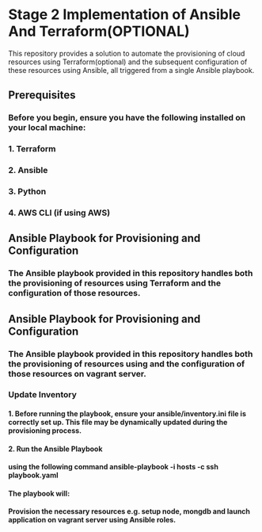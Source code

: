 # Stage 2 Implementation of Ansible And Terraform(OPTIONAL)
This repository provides a solution to automate the provisioning of cloud resources using Terraform(optional) and the subsequent configuration of these resources using Ansible, all triggered from a single Ansible playbook.

## Prerequisites
### Before you begin, ensure you have the following installed on your local machine:

### 1. Terraform
### 2. Ansible
### 3. Python
### 4. AWS CLI (if using AWS)


## Ansible Playbook for Provisioning and Configuration
### The Ansible playbook provided in this repository handles both the provisioning of resources using Terraform and the configuration of those resources.

## Ansible Playbook for Provisioning and Configuration
### The Ansible playbook provided in this repository handles both the provisioning of resources using and the configuration of those resources on vagrant server.

### Update Inventory

#### 1. Before running the playbook, ensure your ansible/inventory.ini file is correctly set up. This file may be dynamically updated during the provisioning process.

#### 2. Run the Ansible Playbook
#### using the following command ansible-playbook -i hosts -c ssh playbook.yaml

#### The playbook will:

#### Provision the necessary  resources e.g. setup node, mongdb and launch application on vagrant server using Ansible roles.
